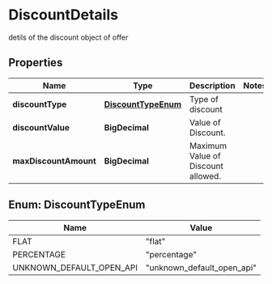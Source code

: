 

# DiscountDetails

detils of the discount object of offer

## Properties

| Name | Type | Description | Notes |
|------------ | ------------- | ------------- | -------------|
|**discountType** | [**DiscountTypeEnum**](#DiscountTypeEnum) | Type of discount |  |
|**discountValue** | **BigDecimal** | Value of Discount. |  |
|**maxDiscountAmount** | **BigDecimal** | Maximum Value of Discount allowed. |  |



## Enum: DiscountTypeEnum

| Name | Value |
|---- | -----|
| FLAT | &quot;flat&quot; |
| PERCENTAGE | &quot;percentage&quot; |
| UNKNOWN_DEFAULT_OPEN_API | &quot;unknown_default_open_api&quot; |



